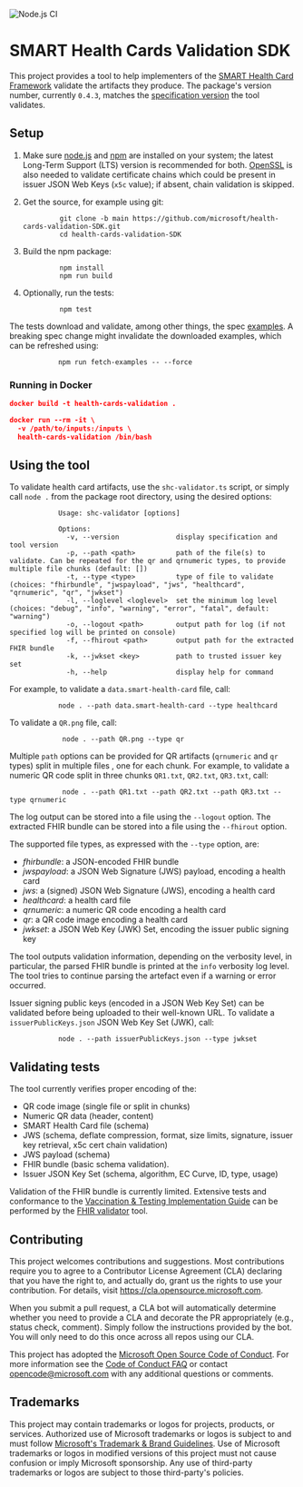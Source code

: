 ![Node.js CI](https://github.com/microsoft/health-cards-validation-SDK/actions/workflows/node.js.yml/badge.svg)

# SMART Health Cards Validation SDK

This project provides a tool to help implementers of the [SMART Health Card Framework](https://smarthealth.cards/) validate the artifacts they produce. The package's version number, currently `0.4.3`, matches the [specification version](https://smarthealth.cards/changelog/) the tool validates.

## Setup

1. Make sure [node.js](https://nodejs.org/) and [npm](https://docs.npmjs.com/downloading-and-installing-node-js-and-npm) are installed on your system; the latest Long-Term Support (LTS) version is recommended for both. [OpenSSL](https://www.openssl.org/) is also needed to validate certificate chains which could be present in issuer JSON Web Keys (`x5c` value); if absent, chain validation is skipped.

2. Get the source, for example using git:

                git clone -b main https://github.com/microsoft/health-cards-validation-SDK.git
                cd health-cards-validation-SDK

3. Build the npm package:

                npm install
                npm run build

3. Optionally, run the tests:

                npm test

The tests download and validate, among other things, the spec [examples](https://smarthealth.cards/examples/). A breaking spec change might invalidate the downloaded examples, which can be refreshed using:

                npm run fetch-examples -- --force

### Running in Docker

```json
docker build -t health-cards-validation .

docker run --rm -it \
  -v /path/to/inputs:/inputs \
  health-cards-validation /bin/bash
```

## Using the tool

To validate health card artifacts, use the `shc-validator.ts` script, or simply call `node .` from the package root directory, using the desired options:

                Usage: shc-validator [options]
                
                Options:
                  -v, --version              display specification and tool version
                  -p, --path <path>          path of the file(s) to validate. Can be repeated for the qr and qrnumeric types, to provide multiple file chunks (default: [])
                  -t, --type <type>          type of file to validate (choices: "fhirbundle", "jwspayload", "jws", "healthcard", "qrnumeric", "qr", "jwkset")
                  -l, --loglevel <loglevel>  set the minimum log level (choices: "debug", "info", "warning", "error", "fatal", default: "warning")
                  -o, --logout <path>        output path for log (if not specified log will be printed on console)
                  -f, --fhirout <path>       output path for the extracted FHIR bundle
                  -k, --jwkset <key>         path to trusted issuer key set
                  -h, --help                 display help for command

For example, to validate a `data.smart-health-card` file, call:

                node . --path data.smart-health-card --type healthcard

To validate a `QR.png` file, call:

                 node . --path QR.png --type qr

Multiple `path` options can be provided for QR artifacts (`qrnumeric` and `qr` types) split in multiple files , one for each chunk. For example, to validate a numeric QR code split in three chunks `QR1.txt`, `QR2.txt`, `QR3.txt`, call:

                 node . --path QR1.txt --path QR2.txt --path QR3.txt --type qrnumeric

The log output can be stored into a file using the `--logout` option. The extracted FHIR bundle can be stored into a file using the `--fhirout` option.

The supported file types, as expressed with the `--type` option, are:
 - *fhirbundle*: a JSON-encoded FHIR bundle
 - *jwspayload*: a JSON Web Signature (JWS) payload, encoding a health card
 - *jws*: a (signed) JSON Web Signature (JWS), encoding a health card
 - *healthcard*: a health card file
 - *qrnumeric*: a numeric QR code encoding a health card
 - *qr*: a QR code image encoding a health card
 - *jwkset*: a JSON Web Key (JWK) Set, encoding the issuer public signing key

The tool outputs validation information, depending on the verbosity level, in particular, the parsed FHIR bundle is printed at the `info` verbosity log level.  The tool tries to continue parsing the artefact even if a warning or error occurred.

Issuer signing public keys (encoded in a JSON Web Key Set) can be validated before being uploaded to their well-known URL. To validate a `issuerPublicKeys.json` JSON Web Key Set (JWK), call:

                node . --path issuerPublicKeys.json --type jwkset

## Validating tests

The tool currently verifies proper encoding of the:
 - QR code image (single file or split in chunks)
 - Numeric QR data (header, content)
 - SMART Health Card file (schema)
 - JWS (schema, deflate compression, format, size limits, signature, issuer key retrieval, x5c cert chain validation)
 - JWS payload (schema)
 - FHIR bundle (basic schema validation).
 - Issuer JSON Key Set (schema, algorithm, EC Curve, ID, type, usage)

Validation of the FHIR bundle is currently limited. Extensive tests and conformance to the [Vaccination & Testing Implementation Guide](http://build.fhir.org/ig/dvci/vaccine-credential-ig/branches/main/) can be performed by the [FHIR validator](https://wiki.hl7.org/Using_the_FHIR_Validator) tool.

## Contributing

This project welcomes contributions and suggestions.  Most contributions require you to agree to a
Contributor License Agreement (CLA) declaring that you have the right to, and actually do, grant us
the rights to use your contribution. For details, visit https://cla.opensource.microsoft.com.

When you submit a pull request, a CLA bot will automatically determine whether you need to provide
a CLA and decorate the PR appropriately (e.g., status check, comment). Simply follow the instructions
provided by the bot. You will only need to do this once across all repos using our CLA.

This project has adopted the [Microsoft Open Source Code of Conduct](https://opensource.microsoft.com/codeofconduct/).
For more information see the [Code of Conduct FAQ](https://opensource.microsoft.com/codeofconduct/faq/) or
contact [opencode@microsoft.com](mailto:opencode@microsoft.com) with any additional questions or comments.

## Trademarks

This project may contain trademarks or logos for projects, products, or services. Authorized use of Microsoft 
trademarks or logos is subject to and must follow 
[Microsoft's Trademark & Brand Guidelines](https://www.microsoft.com/en-us/legal/intellectualproperty/trademarks/usage/general).
Use of Microsoft trademarks or logos in modified versions of this project must not cause confusion or imply Microsoft sponsorship.
Any use of third-party trademarks or logos are subject to those third-party's policies.
